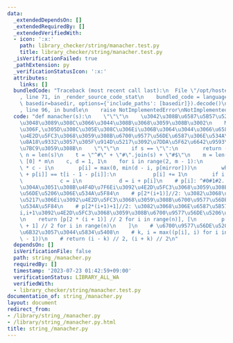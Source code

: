 ```yaml
---
data:
  _extendedDependsOn: []
  _extendedRequiredBy: []
  _extendedVerifiedWith:
  - icon: ':x:'
    path: library_checker/string/manacher.test.py
    title: library_checker/string/manacher.test.py
  _isVerificationFailed: true
  _pathExtension: py
  _verificationStatusIcon: ':x:'
  attributes:
    links: []
  bundledCode: "Traceback (most recent call last):\n  File \"/opt/hostedtoolcache/PyPy/3.7.13/x64/site-packages/onlinejudge_verify/documentation/build.py\"\
    , line 71, in _render_source_code_stat\n    bundled_code = language.bundle(stat.path,\
    \ basedir=basedir, options={'include_paths': [basedir]}).decode()\n  File \"/opt/hostedtoolcache/PyPy/3.7.13/x64/site-packages/onlinejudge_verify/languages/python.py\"\
    , line 96, in bundle\n    raise NotImplementedError\nNotImplementedError\n"
  code: "def manacher(s):\n    \"\"\"\n    \u3042\u308B\u6587\u5B57\u5217S\u304C\u4E0E\
    \u3048\u3089\u308C\u3066\u3044\u308B\u3068\u3059\u308B\u3002\n    Manacher\u3067\
    \u306F,\u305D\u308C\u305E\u308C\u306Ei\u306B\u3064\u3044\u3066\u6587\u5B57i\u3092\
    \u4E2D\u5FC3\u3068\u3059\u308B\u6700\u9577\u56DE\u6587\u306E\u534A\u5F84\u3092\
    \u8A18\u9332\u3057\u305F\u914D\u5217\u3092\u7DDA\u5F62\u6642\u9593\u3067\u69CB\
    \u7BC9\u3059\u308B\n    \"\"\"\n    if s == \"\":\n        return (0, 1)\n   \
    \ n = len(s)\n    t = \"^#\" + \"#\".join(s) + \"#$\"\n    m = len(t)\n    p =\
    \ [0] * m\n    c, d = 1, 1\n    for i in range(2, m - 1):\n        mirror = 2\
    \ * c - i\n        p[i] = max(0, min(d - i, p[mirror]))\n        while t[i + 1\
    \ + p[i]] == t[i - 1 - p[i]]:\n            p[i] += 1\n        if i + p[i] > d:\n\
    \            c = i\n            d = i + p[i]\n    # p[i]: ^#0#1#2...#n-1#$\u306B\
    \u304A\u3051\u308B\u4F4D\u7F6Ei\u3092\u4E2D\u5FC3\u3068\u3059\u308B\u6700\u9577\
    \u56DE\u5206\u306E\u534A\u5F84\n    # p[2*(i+1)]//2: \u3082\u3068\u306E\u6587\u5B57\
    \u5217\u306Ei\u3092\u4E2D\u5FC3\u3068\u3059\u308B\u6700\u9577\u56DE\u5206\u306E\
    \u534A\u5F84\n    # p[2*(i+1)+1]//2: \u3082\u3068\u306E\u6587\u5B57\u5217\u306E\
    i,i+1\u3092\u4E2D\u5FC3\u3068\u3059\u308B\u6700\u9577\u56DE\u5206\u306E\u534A\u5F84\
    \n    return [p[2 * (i + 1)] // 2 for i in range(n)], [\n        p[2 * (i + 1)\
    \ + 1] // 2 for i in range(n)\n    ]\n    # \u6700\u9577\u56DE\u5206\u306E[s,t)\u304C\
    \u6B32\u3057\u3044\u5834\u5408\n    # k, i = max((p[i], i) for i in range(1, m\
    \ - 1))\n    # return (i - k) // 2, (i + k) // 2\n"
  dependsOn: []
  isVerificationFile: false
  path: string_/manacher.py
  requiredBy: []
  timestamp: '2023-07-23 01:42:59+09:00'
  verificationStatus: LIBRARY_ALL_WA
  verifiedWith:
  - library_checker/string/manacher.test.py
documentation_of: string_/manacher.py
layout: document
redirect_from:
- /library/string_/manacher.py
- /library/string_/manacher.py.html
title: string_/manacher.py
---
```

